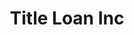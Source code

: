 ---
title: Title Loan Inc
slug: title-loan-inc
updated-on: '2024-05-30T13:44:31.749Z'
created-on: '2024-05-30T13:41:46.671Z'
published-on: '2024-05-30T13:54:32.469Z'
f_city-state-2:
- cms/city/enterprise-al.md
- cms/city/minden-la.md
- cms/city/ecorse-mi.md
- cms/city/batesville-ms.md
- cms/city/rock-springs-wy.md
f_locations:
- cms/payday-loan/title-loan-inc-27853.md
- cms/payday-loan/title-loan-inc-27854.md
- cms/payday-loan/title-loan-inc-27855.md
- cms/payday-loan/title-loan-inc-27856.md
- cms/payday-loan/title-loan-inc-27857.md
f_states:
- cms/state/alabama.md
- cms/state/louisiana.md
- cms/state/michigan.md
- cms/state/mississippi.md
- cms/state/wyoming.md
layout: '[company].html'
tags: company
---